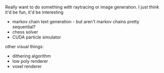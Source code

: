 Really want to do something with raytracing or image generation. I just think it'd be fun, it'd be interesting

* markov chain text generation - but aren't markov chains pretty sequential?
* chess solver
* CUDA particle simulator

other visual things:
* dithering algorithm
* low poly renderer
* voxel renderer
